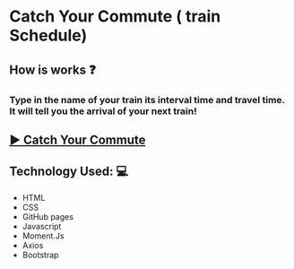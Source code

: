 # Catch Your Commute ( train Schedule)

## How is works :question:
### Type in the name of your train its interval time and travel time. It will tell you the arrival of your next train! 

## [ :arrow_forward: Catch Your Commute ](https://deefg.github.io/clckGame/)

## Technology Used: :computer:
* HTML
* CSS 
* GitHub pages
* Javascript 
* Moment.Js
* Axios
* Bootstrap

